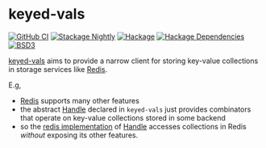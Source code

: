 # keyed-vals

[![GitHub
CI](https://github.com/adetokunbo/keyed-vals/actions/workflows/ci.yml/badge.svg)](https://github.com/adetokunbo/keyed-vals/actions)
[![Stackage
Nightly](http://stackage.org/package/keyed-vals/badge/nightly)](http://stackage.org/nightly/package/keyed-vals)
[![Hackage][hackage-badge]][hackage] [![Hackage
Dependencies][hackage-deps-badge]][hackage-deps]
[![BSD3](https://img.shields.io/badge/license-BSD3-green.svg?dummy)](https://github.com/adetokunbo/keyed-vals/blob/master/LICENSE)

[keyed-vals](https://hackage.haskell.org/package/keyed-vals) aims to provide a
narrow client for storing key-value collections in storage services like
[Redis].

E.g,

  - [Redis] supports many other features
  - the abstract [Handle] declared in `keyed-vals` just provides combinators that operate on key-value collections stored in some backend
  - so the [redis implementation] of [Handle] accesses collections in Redis *without* exposing its other features.


[hackage-deps-badge]:   <https://img.shields.io/hackage-deps/v/keyed-vals.svg>
[hackage-deps]:         <http://packdeps.haskellers.com/feed?needle=keyed-vals>
[hackage-badge]:        <https://img.shields.io/hackage/v/keyed-vals.svg>
[hackage]:              <https://hackage.haskell.org/package/keyed-vals>
[Handle]:               <https://hackage.haskell.org/package/keyed-vals-0.1.0.0/docs/KeyedVals-Handle.html>
[Redis]:                <https://redis.io>

[redis implementation]: <https://hackage.haskell.org/package/keyed-vals-redis>
